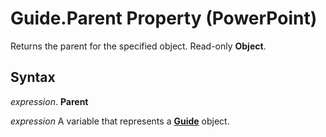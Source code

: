 
# Guide.Parent Property (PowerPoint)

Returns the parent for the specified object. Read-only  **Object**.


## Syntax

 _expression_. **Parent**

 _expression_ A variable that represents a **[Guide](022d5d3f-d840-2699-bcff-6b0b530034fd.md)** object.

